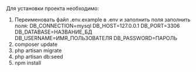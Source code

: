 Для установки проекта необходимо:
1. Переименовать файл .env.example в .env и заполнить поля заполнить поля:
DB_CONNECTION=mysql
DB_HOST=127.0.0.1
DB_PORT=3306
DB_DATABASE=НАЗВАНИЕ_БД
DB_USERNAME=ИМЯ_ПОЛЬЗОВАТЕЛЯ
DB_PASSWORD=ПАРОЛЬ
2. composer update
3. php artisan migrate
4. php artisan db:seed
5. npm install